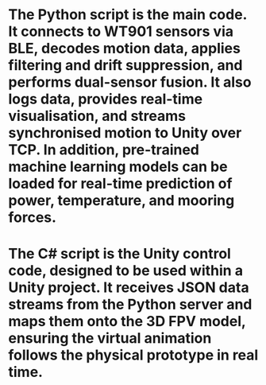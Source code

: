 # The Python script is the main code. It connects to WT901 sensors via BLE, decodes motion data, applies filtering and drift suppression, and performs dual-sensor fusion. It also logs data, provides real-time visualisation, and streams synchronised motion to Unity over TCP. In addition, pre-trained machine learning models can be loaded for real-time prediction of power, temperature, and mooring forces.

# The C# script is the Unity control code, designed to be used within a Unity project. It receives JSON data streams from the Python server and maps them onto the 3D FPV model, ensuring the virtual animation follows the physical prototype in real time.

